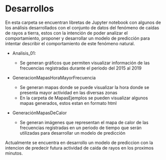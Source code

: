 # Desarrollos 

En esta carpeta se encuentran libretas de Jupyter notebook con algunos de los análisis desarrollados con el conjunto de datos del fenómeno de caídas de rayos a tierra, estos con la intención de poder analizar el comportamiento, proponer y desarrollar un modelo de predicción para intentar describir el comportamiento de este fenómeno natural.

* Analisis_01:
  * Se generan gráficos que permiten visualizar información de las frecuencias registradas durante el periodo del 2015 al 2019
    
* GeneracionMapasHoraMayorFrecuencia
  * Se generan mapas donde se puede visualizar la hora donde se presenta mayor actividad en las diversas zonas
  * En la carpeta de MapasEjemplos se pueden visualizar algunos mapas generados, estos estan en formato html
 
* GeneraciónMapasDeCalor
  * Se generan imágenes que representan el mapa de calor de las frecuencias registradas en un periodo de tiempo que serán utilizadas para desarrollar un modelo de predicción
 
Actualmente se encuentra en desarrollo un modelo de prediccion con la intencion de predecir futura actividad de caida de rayos en los proximos minutos.
